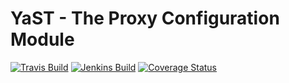 # YaST - The Proxy Configuration Module #

[![Travis Build](https://travis-ci.org/yast/yast-proxy.svg?branch=master)](https://travis-ci.org/yast/yast-proxy)
[![Jenkins Build](http://img.shields.io/jenkins/s/https/ci.opensuse.org/yast-proxy-master.svg)](https://ci.opensuse.org/view/Yast/job/yast-proxy-master/)
[![Coverage Status](https://img.shields.io/coveralls/yast/yast-proxy.svg)](https://coveralls.io/r/yast/yast-proxy?branch=master)
